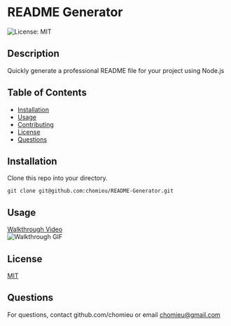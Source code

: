 # README Generator
![License: MIT](https://img.shields.io/badge/License-MIT-yellow.svg)
        
## Description
Quickly generate a professional README file for your project using Node.js
   
## Table of Contents
* [Installation](#installation)
* [Usage](#usage)
* [Contributing](#contributing)
* [License](#license)
* [Questions](#questions)
        
## Installation
Clone this repo into your directory.
```
git clone git@github.com:chomieu/README-Generator.git
```

## Usage
[Walkthrough Video](https://drive.google.com/file/d/1cr6vxcIDR7EPusXFjN1sXw3Cbk5iBkNp/view)</br>
![Walkthrough GIF](./README_walkthrough.gif)
        
## License
[MIT](https://choosealicense.com/licenses/mit/)

## Questions
For questions, contact github.com/chomieu or email chomieu@gmail.com
